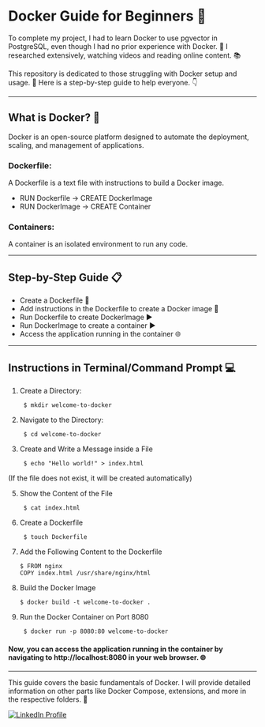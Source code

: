 # Docker Guide for Beginners 🐳

To complete my project, I had to learn Docker to use pgvector in PostgreSQL, even though I had no prior experience with Docker. 🚀 I researched extensively, watching videos and reading online content. 📚

This repository is dedicated to those struggling with Docker setup and usage. 🐳 Here is a step-by-step guide to help everyone. 👇
________________________________________________________________________________________________________________________________________________________________________

## What is Docker? 🤔
Docker is an open-source platform designed to automate the deployment, scaling, and management of applications.

### Dockerfile: 
A Dockerfile is a text file with instructions to build a Docker image.

* RUN Dockerfile → CREATE DockerImage
* RUN DockerImage → CREATE Container

### Containers: 
A container is an isolated environment to run any code.

________________________________________________________________________________________________________________________________________________________________________

## Step-by-Step Guide 📋

* Create a Dockerfile 📄
* Add instructions in the Dockerfile to create a Docker image 📝
* Run Dockerfile to create DockerImage ▶️
* Run DockerImage to create a container ▶️
* Access the application running in the container 🌐

________________________________________________________________________________________________________________________________________________________________________

## Instructions in Terminal/Command Prompt 💻

1. Create a Directory:
   ```
    $ mkdir welcome-to-docker
   ```

   
3. Navigate to the Directory:
   ```
    $ cd welcome-to-docker
   ```

4. Create and Write a Message inside a File
    ```
     $ echo "Hello world!" > index.html
    ```
(If the file does not exist, it will be created automatically)

5. Show the Content of the File
   ```
    $ cat index.html
   ```

6. Create a Dockerfile
    ```
     $ touch Dockerfile
    ```


7. Add the Following Content to the Dockerfile
     ```
     $ FROM nginx
     COPY index.html /usr/share/nginx/html
     ```

8. Build the Docker Image
    ```
    $ docker build -t welcome-to-docker .
    ```

9. Run the Docker Container on Port 8080
    ```
     $ docker run -p 8080:80 welcome-to-docker
    ```

#### Now, you can access the application running in the container by navigating to http://localhost:8080 in your web browser. 🌐

________________________________________________________________________________________________________________________________________________________________________


This guide covers the basic fundamentals of Docker. I will provide detailed information on other parts like Docker Compose, extensions, and more in the respective folders. 📂





<a href="https://www.linkedin.com/in/mansi-more-0943/"> ![LinkedIn Profile](https://img.shields.io/badge/LinkedIn-0077B5?style=for-the-badge&logo=linkedin&logoColor=white) </a>




